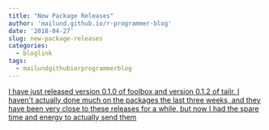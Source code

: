 ```yaml
---
title: "New Package Releases"
author: 'mailund.github.io/r-programmer-blog'
date: '2018-04-27'
slug: new-package-releases
categories:
  - bloglink
tags:
  - mailundgithubiorprogrammerblog
---
```


[I have just released version 0.1.0 of foolbox and version 0.1.2 of tailr. I haven't actually done much on the packages the last three weeks, and they have been very close to these releases for a while, but now I had the spare time and energy to actually send them<i class="fas fa-external-link-alt"></i>](https://mailund.github.io/r-programmer-blog/2018/04/27/new-package-releases-foolbox-and-tailr/)

